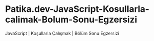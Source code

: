 # Patika.dev-JavaScript-Kosullarla-calimak-Bolum-Sonu-Egzersizi
JavaScript | Koşullarla Çalışmak | Bölüm Sonu Egzersizi
